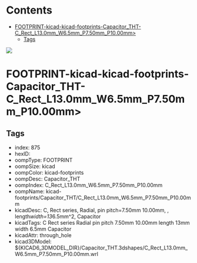 



Contents
========

* [FOOTPRINT-kicad-kicad-footprints-Capacitor_THT-C_Rect_L13.0mm_W6.5mm_P7.50mm_P10.00mm>](#footprint-kicad-kicad-footprints-capacitor_tht-c_rect_l130mm_w65mm_p750mm_p1000mm)
	* [Tags](#tags)
  
![][im]
# FOOTPRINT-kicad-kicad-footprints-Capacitor_THT-C_Rect_L13.0mm_W6.5mm_P7.50mm_P10.00mm>

## Tags

- index: 875
- hexID: 
- oompType: FOOTPRINT
- oompSize: kicad
- oompColor: kicad-footprints
- oompDesc: Capacitor_THT
- oompIndex: C_Rect_L13.0mm_W6.5mm_P7.50mm_P10.00mm
- oompName: kicad-footprints/Capacitor_THT/C_Rect_L13.0mm_W6.5mm_P7.50mm_P10.00mm
- kicadDesc: C, Rect series, Radial, pin pitch=7.50mm 10.00mm, , length*width=13*6.5mm^2, Capacitor
- kicadTags: C Rect series Radial pin pitch 7.50mm 10.00mm  length 13mm width 6.5mm Capacitor
- kicadAttr: through_hole
- kicad3DModel: ${KICAD6_3DMODEL_DIR}/Capacitor_THT.3dshapes/C_Rect_L13.0mm_W6.5mm_P7.50mm_P10.00mm.wrl



[im]: image.png
